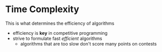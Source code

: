 # Time Complexity
This is what determines the efficiency of algorithms
- efficiency is **key** in competitive programming
- strive to formulate fast *efficient* algorithms
    - algorithms that are too slow don't score many points on contests